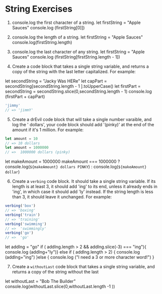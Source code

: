 # String Exercises

1. console.log the first character of a string.
let firstString = "Apple Sauces"
console.log (firstString[0]])

2. console.log the length of a string.
let firstString = "Apple Sauces"
console.log(firstString.length)

3. console.log the last character of any string.
let firstString = "Apple Sauces"
console.log (firstString[firstString.length - 1])

4. Create a code block that takes a single string variable, and returns a copy of the string with the last letter capitalized. For example:

let secondString = "Jacky Was HERe"
let capPart = secondString[secondString.length - 1 ].toUpperCase()
let firstPart = secondString = secondString.slice(0,secondString.length - 1)
console.log (firstPart + capPart)

```js
'jimmy'
// => 'jimmY'
```

5. Create a drEvil code block that will take a single number varaible, and log the '<variablbeAmount> dollars',
your code block should add '(pinky)' at the end of the amount if it's 1 million. For example:

```js
let amount = 10
// => 10 dollars
let amount = 1000000
// =>  1000000 dollars (pinky)
```
let makeAmount = 1000000
makeAmount === 1000000 ? console.log(`${makeAmount} dollars PINKY`) : console.log(`${makeAmount} dollar`)


6. Create a `verbing` code block. It should take a single string variable. If its length is at least 3, it should add 'ing' to its end, unless it already ends in 'ing', in which case it should add 'ly' instead. If the string length is less than 3, it should leave it unchanged.
For example:

```js
verbing('box')
// => 'boxing'
verbing('train')
// => 'training'
verbing('swimming')
// =>  'swimmingly'
verbing('go')
// =>  'go'
```

let addIng = "go"
if ( addIng.length > 2 && addIng.slice(-3) === "ing"){
console.log (addIng+"ly")}
else if ( addIng.length > 2) {
	console.log (addIng+"ing")
}else
{
console.log ("I need a 3 or more character word!")
}

7. Create a `withoutLast` code block that takes a single string variable, and returns a copy of the string without the  last

let withoutLast = "Bob The Builder"
console.log(withoutLast.slice(0,withoutLast.length -1 ))

